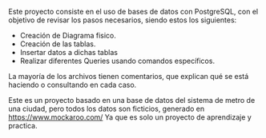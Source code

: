 Este proyecto consiste en el uso de bases de datos con PostgreSQL, con el objetivo de revisar los pasos necesarios, siendo estos los siguientes:
- Creación de Diagrama fisico.
- Creación de las tablas.
- Insertar datos a dichas tablas
- Realizar diferentes Queries usando comandos específicos.

La mayoría de los archivos tienen comentarios, que explican qué se está haciendo o consultando en cada caso.

Este es un proyecto basado en una base de datos del sistema de metro de una ciudad, pero todos los datos son ficticios, generado en
https://www.mockaroo.com/
Ya que es solo un proyecto de aprendizaje y practica.
